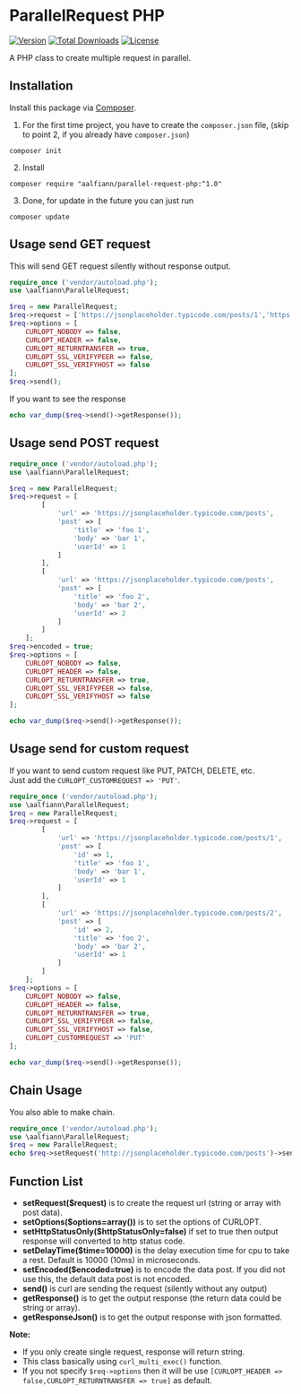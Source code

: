 # ParallelRequest PHP

[![Version](https://img.shields.io/badge/stable-1.0.2-green.svg)](https://github.com/aalfiann/parallel-request-php)
[![Total Downloads](https://poser.pugx.org/aalfiann/parallel-request-php/downloads)](https://packagist.org/packages/aalfiann/parallel-request-php)
[![License](https://poser.pugx.org/aalfiann/parallel-request-php/license)](https://github.com/aalfiann/parallel-request-php/blob/HEAD/LICENSE.md)

A PHP class to create multiple request in parallel.

## Installation

Install this package via [Composer](https://getcomposer.org/).

1. For the first time project, you have to create the `composer.json` file, (skip to point 2, if you already have `composer.json`)  
```
composer init
```

2. Install
```
composer require "aalfiann/parallel-request-php:^1.0"
```

3. Done, for update in the future you can just run
```
composer update
```

## Usage send GET request

This will send GET request silently without response output.

```php
require_once ('vendor/autoload.php');
use \aalfiann\ParallelRequest;

$req = new ParallelRequest;
$req->request = ['https://jsonplaceholder.typicode.com/posts/1','https://jsonplaceholder.typicode.com/posts/2'];
$req->options = [
    CURLOPT_NOBODY => false,
    CURLOPT_HEADER => false,
    CURLOPT_RETURNTRANSFER => true,
    CURLOPT_SSL_VERIFYPEER => false,
    CURLOPT_SSL_VERIFYHOST => false
];
$req->send();
```

If you want to see the response
```php
echo var_dump($req->send()->getResponse());
```

## Usage send POST request

```php
require_once ('vendor/autoload.php');
use \aalfiann\ParallelRequest;

$req = new ParallelRequest;
$req->request = [
        [
            'url' => 'https://jsonplaceholder.typicode.com/posts',
            'post' => [
                'title' => 'foo 1',
                'body' => 'bar 1',
                'userId' => 1
            ]
        ],
        [
            'url' => 'https://jsonplaceholder.typicode.com/posts',
            'post' => [
                'title' => 'foo 2',
                'body' => 'bar 2',
                'userId' => 2
            ]
        ]
    ];
$req->encoded = true;
$req->options = [
    CURLOPT_NOBODY => false,
    CURLOPT_HEADER => false,
    CURLOPT_RETURNTRANSFER => true,
    CURLOPT_SSL_VERIFYPEER => false,
    CURLOPT_SSL_VERIFYHOST => false
];

echo var_dump($req->send()->getResponse());
```

## Usage send for custom request
If you want to send custom request like PUT, PATCH, DELETE, etc.  
Just add the `CURLOPT_CUSTOMREQUEST => 'PUT'`.  
```php
require_once ('vendor/autoload.php');
use \aalfiann\ParallelRequest;
$req = new ParallelRequest;
$req->request = [
        [
            'url' => 'https://jsonplaceholder.typicode.com/posts/1',
            'post' => [
                'id' => 1,
                'title' => 'foo 1',
                'body' => 'bar 1',
                'userId' => 1
            ]
        ],
        [
            'url' => 'https://jsonplaceholder.typicode.com/posts/2',
            'post' => [
                'id' => 2,
                'title' => 'foo 2',
                'body' => 'bar 2',
                'userId' => 1
            ]
        ]
    ];
$req->options = [
    CURLOPT_NOBODY => false,
    CURLOPT_HEADER => false,
    CURLOPT_RETURNTRANSFER => true,
    CURLOPT_SSL_VERIFYPEER => false,
    CURLOPT_SSL_VERIFYHOST => false,
    CURLOPT_CUSTOMREQUEST => 'PUT'
];

echo var_dump($req->send()->getResponse());
```

## Chain Usage
You also able to make chain.
```php
require_once ('vendor/autoload.php');
use \aalfiann\ParallelRequest;
$req = new ParallelRequest;
echo $req->setRequest('http://jsonplaceholder.typicode.com/posts')->send()->getResponse();
```

## Function List
- **setRequest($request)** is to create the request url (string or array with post data).
- **setOptions($options=array())** is to set the options of CURLOPT.
- **setHttpStatusOnly($httpStatusOnly=false)** if set to true then output response will converted to http status code.
- **setDelayTime($time=10000)** is the delay execution time for cpu to take a rest. Default is 10000 (10ms) in microseconds.
- **setEncoded($encoded=true)** is to encode the data post. If you did not use this, the default data post is not encoded.
- **send()** is curl are sending the request (silently without any output)
- **getResponse()** is to get the output response (the return data could be string or array).
- **getResponseJson()** is to get the output response with json formatted.

**Note:**  
- If you only create single request, response will return string.
- This class basically using `curl_multi_exec()` function.
- If you not specify `$req->options` then it will be use `[CURLOPT_HEADER => false,CURLOPT_RETURNTRANSFER => true]` as default.